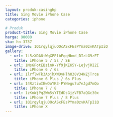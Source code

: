 ```yaml
---
layout: produk-casinghp
title: Sing Movie iPhone Case
categories: iphone

# Produk
product-title: Sing Movie iPhone Case
harga: 90000
sku: hn-3737
image-drive: 1Q1rqylqjuOOcASxFEsPYma0zvKATpIiQ
gallery:
  - url: 1L5zXDA8tWqXPPlbEqqHbmd_DIzLG9zET
    title: iPhone 5 / 5s / SE
  - url: 1Ms6FotEBzinK-Yf9jKEK5Y-LejvjRI2I
    title: iPhone 6 / 6s
  - url: 1lrflwTk3ApjhXWOyHlhO30V34NZjTrce
    title: iPhone 6 Plus / 6s Plus
  - url: 14RztiwIEwDoYK3-PYNegu7u7eJgd7mQo
    title: iPhone 7 / 8
  - url: 1zKnWjPq2Wm5sYTEdDsGjzVFB7aQGc30x
    title: iPhone 7 Plus / 8 Plus
  - url: 1Q1rqylqjuOOcASxFEsPYma0zvKATpIiQ
    title: iPhone X
---
```

